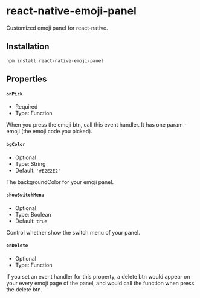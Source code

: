 react-native-emoji-panel
===

Customized emoji panel for react-native.

## Installation

`npm install react-native-emoji-panel`

## Properties

#### `onPick`

* Required
* Type: Function

When you press the emoji btn, call this event handler. It has one param - emoji (the emoji code you picked).

#### `bgColor`

* Optional
* Type: String
* Default: `'#E2E2E2'`

The backgroundColor for your emoji panel.

#### `showSwitchMenu`

* Optional
* Type: Boolean
* Default: `true`

Control whether show the switch menu of your panel.

#### `onDelete`

* Optional
* Type: Function

If you set an event handler for this property, a delete btn would appear on your every emoji page of the panel, and would call the function when press the delete btn.
